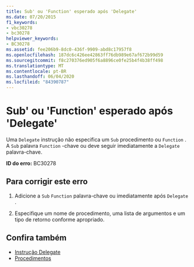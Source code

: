```yaml
---
title: Sub' ou 'Function' esperado após 'Delegate'
ms.date: 07/20/2015
f1_keywords:
- vbc30278
- bc30278
helpviewer_keywords:
- BC30278
ms.assetid: fee206b9-8dc0-436f-9909-abd8c17957f8
ms.openlocfilehash: 187dc6c426ee42863ff76db989e67af672b99d59
ms.sourcegitcommit: f8c270376ed905f6a8896ce0fe25b4f4b38ff498
ms.translationtype: MT
ms.contentlocale: pt-BR
ms.lasthandoff: 06/04/2020
ms.locfileid: "84390787"
---
```

# <a name="sub-or-function-expected-after-delegate"></a>Sub' ou 'Function' esperado após 'Delegate'
Uma `Delegate` instrução não especifica um `Sub` procedimento ou `Function` . A `Sub` palavra `Function` -chave ou deve seguir imediatamente a `Delegate` palavra-chave.  
  
 **ID do erro:** BC30278  
  
## <a name="to-correct-this-error"></a>Para corrigir este erro  
  
1. Adicione a `Sub` `Function` palavra-chave ou imediatamente após `Delegate` .  
  
2. Especifique um nome de procedimento, uma lista de argumentos e um tipo de retorno conforme apropriado.  
  
## <a name="see-also"></a>Confira também

- [Instrução Delegate](../language-reference/statements/delegate-statement.md)
- [Procedimentos](../programming-guide/language-features/procedures/index.md)
